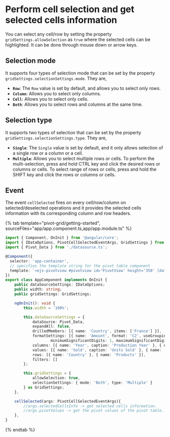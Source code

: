 # Perform cell selection and get selected cells information

You can select any cell/row by setting the property `gridSettings.allowSelection` as `true` where the selected cells can be highlighted. It can be done through mouse down or arrow keys.

## Selection mode

It supports four types of selection mode that can be set by the property `gridSettings.selectionSettings.mode`. They are,

* **`Row`**: The `Row` value is set by default, and allows you to select only rows.
* **`Column`**: Allows you to select only columns.
* **`Cell`**: Allows you to select only cells.
* **`Both`**: Allows you to select rows and columns at the same time.

## Selection type

It supports two types of selection that can be set by the property `gridSettings.selectionSettings.type`. They are,

* **`Single`**: The `Single` value is set by default, and it only allows selection of a single row or a column or a cell.
* **`Multiple`**: Allows you to select multiple rows or cells.
To perform the multi-selection, press and hold CTRL key and click the desired rows or columns or cells. To select range of rows or cells, press and hold the SHIFT key and click the rows or columns or cells.

## Event

The event `cellSelected` fires on every cell/row/column on selected/deselected operations and it provides the selected cells information with its corresponding column and row headers.

{% tab template="pivot-grid/getting-started", sourceFiles="app/app.component.ts,app/app.module.ts" %}

```typescript
import { Component, OnInit } from '@angular/core';
import { IDataOptions, PivotCellSelectedEventArgs, GridSettings } from '@syncfusion/ej2-angular-pivotview';
import { Pivot_Data } from './datasource.ts';

@Component({
  selector: 'app-container',
  // specifies the template string for the pivot table component
  template: `<ejs-pivotview #pivotview id='PivotView' height='350' [dataSourceSettings]=dataSourceSettings width=width [gridSettings]=gridSettings (cellSelected)='cellSelected($event)'></ejs-pivotview>`
})
export class AppComponent implements OnInit {
    public dataSourceSettings: IDataOptions;
    public width: string;
    public gridSettings: GridSettings;

    ngOnInit(): void {
        this.width = '100%';

        this.dataSourceSettings = {
            dataSource: Pivot_Data,
            expandAll: false,
            drilledMembers: [{ name: 'Country', items: ['France'] }],
            formatSettings: [{ name: 'Amount', format: 'C2', useGrouping: false,
                    minimumSignificantDigits: 1, maximumSignificantDigits: 3 }],
            columns: [{ name: 'Year', caption: 'Production Year' }, { name: 'Quarter' }],
            values: [{ name: 'Sold', caption: 'Units Sold' }, { name: 'Amount', caption: 'Sold Amount' }],
            rows: [{ name: 'Country' }, { name: 'Products' }],
            filters: []
        };

        this.gridSettings = {
            allowSelection: true,
            selectionSettings: { mode: 'Both', type: 'Multiple' }
        } as GridSettings;
    },

    cellSelected(args: PivotCellSelectedEventArgs){
        //args.selectedCellsInfo -> get selected cells information.
        //args.pivotValues -> get the pivot values of the pivot table.
    },
}

```

{% endtab %}
